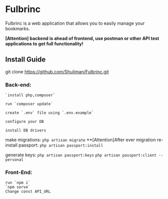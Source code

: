 # Fulbrinc

Fulbrinc is a web application that allows you to easily manage your bookmarks. 

**[Attention] backend is ahead of frontend, use postman or other API test applications to get full functionality!**


## Install Guide 
git clone https://github.com/Shuliman/Fulbrinc.git

### Back-end:
	`install php,composer`

	run `composer update`

	create `.env` file using `.env.example`

	configure your DB
	
	install DB drivers

make migrations:
	`php artisan migrate`
**[Attention]After ever migration re-install passport:
	`php artisan passport:install`
	
generate keys:
	`php artisan passport:keys`
	`php artisan passport:client --personal`
### Front-End:
	run `npm i`
	`npm serve`
	Change const API_URL
